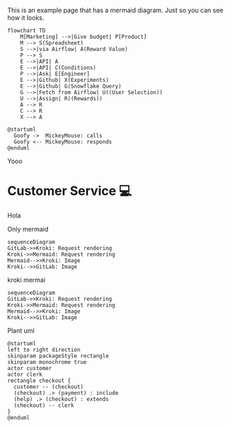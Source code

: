 This is an example page that has a mermaid diagram. Just so you can see how it looks.
```mermaid
flowchart TD
    M[Marketing] -->|Give budget| P[Product]
    M --> S(Spreadsheet)
    S -->|via Airflow| A(Reward Value)
    P --> S
    E -->|API| A
    E -->|API| C(Conditions)
    P -->|Ask| E[Engineer]
    E -->|Github| X(Experiments)
    E -->|Github| G(Snowflake Query)
    G -->|Fetch from Airflow| U((User Selection))
    U -->|Assign| R((Rewards))
    A --> R
    C --> R
    X --> A
```

```plantuml
@startuml
  Goofy ->  MickeyMouse: calls
  Goofy <-- MickeyMouse: responds
@enduml
```



Yooo



# Customer Service  :computer:
Hola

Only mermaid

```mermaid
sequenceDiagram
GitLab->>Kroki: Request rendering
Kroki->>Mermaid: Request rendering
Mermaid-->>Kroki: Image
Kroki-->>GitLab: Image
```

kroki mermai

```kroki-mermaid
sequenceDiagram
GitLab->>Kroki: Request rendering
Kroki->>Mermaid: Request rendering
Mermaid-->>Kroki: Image
Kroki-->>GitLab: Image
```
Plant uml

```kroki-plantuml
@startuml
left to right direction
skinparam packageStyle rectangle
skinparam monochrome true
actor customer
actor clerk
rectangle checkout {
  customer -- (checkout)
  (checkout) .> (payment) : include
  (help) .> (checkout) : extends
  (checkout) -- clerk
}
@enduml
```
